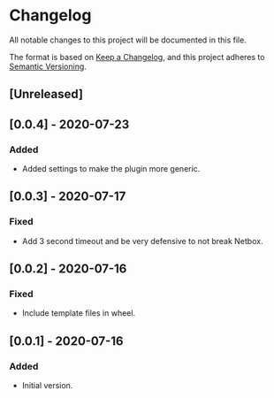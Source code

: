 # Changelog
All notable changes to this project will be documented in this file.

The format is based on [Keep a Changelog](https://keepachangelog.com/en/1.0.0/),
and this project adheres to [Semantic Versioning](https://semver.org/spec/v2.0.0.html).

## [Unreleased]

## [0.0.4] - 2020-07-23
### Added
- Added settings to make the plugin more generic.

## [0.0.3] - 2020-07-17
### Fixed
- Add 3 second timeout and be very defensive to not break Netbox.

## [0.0.2] - 2020-07-16
### Fixed
- Include template files in wheel.

## [0.0.1] - 2020-07-16
### Added
- Initial version.
